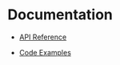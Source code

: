 # Documentation

- [API Reference](https://github.com/JoshGlazebrook/socks#api-reference)

- [Code Examples](docs/examples/index.md)
